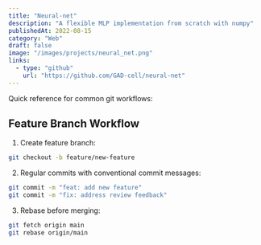 ```yaml
---
title: "Neural-net"
description: "A flexible MLP implementation from scratch with numpy"
publishedAt: 2022-08-15
category: "Web"
draft: false
image: "/images/projects/neural_net.png"
links:
  - type: "github"
    url: "https://github.com/GAD-cell/neural-net"
---
```



Quick reference for common git workflows:

## Feature Branch Workflow

1. Create feature branch:
```bash
git checkout -b feature/new-feature
```

2. Regular commits with conventional commit messages:
```bash
git commit -m "feat: add new feature"
git commit -m "fix: address review feedback"
```

3. Rebase before merging:
```bash
git fetch origin main
git rebase origin/main
``` 